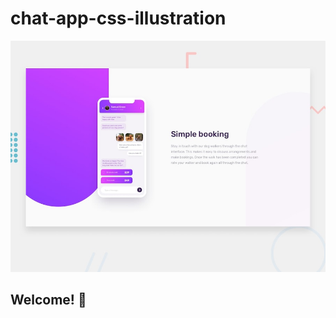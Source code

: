 # chat-app-css-illustration

![Design preview for the Chat app CSS illustration coding challenge](./design/desktop-preview.jpg)

## Welcome! 👋